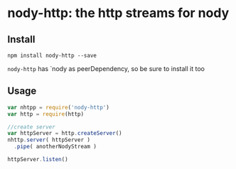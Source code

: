 # nody-http: the http streams for nody

## Install

```
npm install nody-http --save
```

`nody-http` has `nody as peerDependency, so be sure to install it too

## Usage

```javascript
var nhtpp = require('nody-http')
var http = require(http)

//create server
var httpServer = http.createServer()
nhttp.server( httpServer )
  .pipe( anotherNodyStream )

httpServer.listen()
```